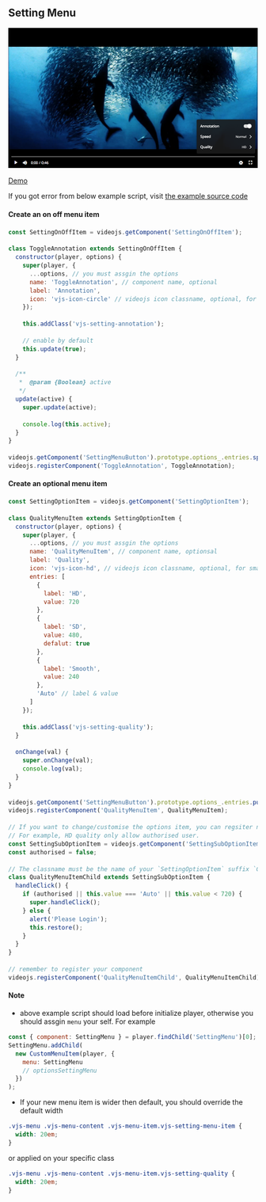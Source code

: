 ## Setting Menu

<img src="../screenshot/setting-menu.png">

[Demo](https://pong420.github.io/videojs-plus/examples/setting-menu.html)

If you got error from below example script, visit [the example source code](examples/setting-menu.html)

#### Create an on off menu item

```js
const SettingOnOffItem = videojs.getComponent('SettingOnOffItem');

class ToggleAnnotation extends SettingOnOffItem {
  constructor(player, options) {
    super(player, {
      ...options, // you must assgin the options
      name: 'ToggleAnnotation', // component name, optional
      label: 'Annotation',
      icon: 'vjs-icon-circle' // videojs icon classname, optional, for small screen
    });

    this.addClass('vjs-setting-annotation');

    // enable by default
    this.update(true);
  }

  /**
   *  @param {Boolean} active
   */
  update(active) {
    super.update(active);

    console.log(this.active);
  }
}

videojs.getComponent('SettingMenuButton').prototype.options_.entries.splice(0, 0, 'ToggleAnnotation');
videojs.registerComponent('ToggleAnnotation', ToggleAnnotation);
```

#### Create an optional menu item

```js
const SettingOptionItem = videojs.getComponent('SettingOptionItem');

class QualityMenuItem extends SettingOptionItem {
  constructor(player, options) {
    super(player, {
      ...options, // you must assgin the options
      name: 'QualityMenuItem', // component name, optionsal
      label: 'Quality',
      icon: 'vjs-icon-hd', // videojs icon classname, optional, for small screen
      entries: [
        {
          label: 'HD',
          value: 720
        },
        {
          label: 'SD',
          value: 480,
          defalut: true
        },
        {
          label: 'Smooth',
          value: 240
        },
        'Auto' // label & value
      ]
    });

    this.addClass('vjs-setting-quality');
  }

  onChange(val) {
    super.onChange(val);
    console.log(val);
  }
}

videojs.getComponent('SettingMenuButton').prototype.options_.entries.push('QualityMenuItem');
videojs.registerComponent('QualityMenuItem', QualityMenuItem);

// If you want to change/customise the options item, you can regsiter new a component.
// For example, HD quality only allow authorised user.
const SettingSubOptionItem = videojs.getComponent('SettingSubOptionItem');
const authorised = false;

// The classname must be the name of your `SettingOptionItem` suffix `Child`
class QualityMenuItemChild extends SettingSubOptionItem {
  handleClick() {
    if (authorised || this.value === 'Auto' || this.value < 720) {
      super.handleClick();
    } else {
      alert('Please Login');
      this.restore();
    }
  }
}

// remember to register your component
videojs.registerComponent('QualityMenuItemChild', QualityMenuItemChild);
```

#### Note

- above example script should load before initialize player, otherwise you should assgin `menu` your self. For example

```js
const { component: SettingMenu } = player.findChild('SettingMenu')[0];
SettingMenu.addChild(
  new CustomMenuItem(player, {
    menu: SettingMenu
    // optionsSettingMenu
  })
);
```

- If your new menu item is wider then default, you should override the default width

```css
.vjs-menu .vjs-menu-content .vjs-menu-item.vjs-setting-menu-item {
  width: 20em;
}
```

or applied on your specific class

```css
.vjs-menu .vjs-menu-content .vjs-menu-item.vjs-setting-quality {
  width: 20em;
}
```
